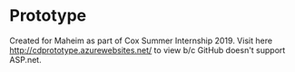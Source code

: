 # Prototype

Created for Maheim as part of Cox Summer Internship 2019. Visit here <http://cdprototype.azurewebsites.net/> to view b/c GitHub doesn't support ASP.net.

